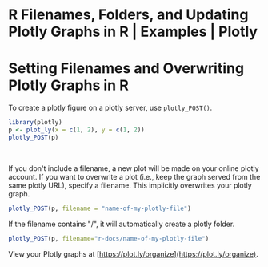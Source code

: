 # R Filenames, Folders, and Updating Plotly Graphs in R | Examples | Plotly

# Setting Filenames and Overwriting Plotly Graphs in R



To create a plotly figure on a plotly server, use `plotly_POST()`.


```r
library(plotly)
p <- plot_ly(x = c(1, 2), y = c(1, 2))
plotly_POST(p)
```

<br>

If you don't include a filename, a new plot will be made on your online plotly account. If you want to overwrite a plot (i.e., keep the graph served from the same plotly URL), specify a filename. This implicitly overwrites your plotly graph.


```r
plotly_POST(p, filename = "name-of-my-plotly-file")
```

If the filename contains "/", it will automatically create a plotly folder.


```r
plotly_POST(p, filename="r-docs/name-of-my-plotly-file")
```

View your Plotly graphs at [https://plot.ly/organize](https://plot.ly/organize).
